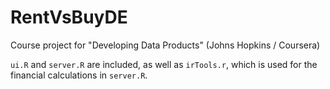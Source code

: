# RentVsBuyDE

Course project for "Developing Data Products" (Johns Hopkins / Coursera)

`ui.R` and `server.R` are included, as well as `irTools.r`, which is used for the financial calculations in `server.R`.